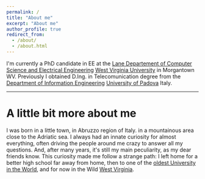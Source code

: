 ```yaml
---
permalink: /
title: "About me"
excerpt: "About me"
author_profile: true
redirect_from: 
  - /about/
  - /about.html
---
```


I'm currently a PhD candidate in EE at the [Lane Departement of Computer Science and Electrical Engineering](https://lcsee.statler.wvu.edu/) [West Virginia University](https://www.wvu.edu) in Morgantown WV.
Previously I obtained D.Ing. in Telecomunication degree from the [Department of Information Engineering](http://www.dei.unipd.it/en/) [University of Padova](http://www.unipd.it/en/) Italy.

---

A little bit more about me
=========================
I was born in a little town, in Abruzzo region of Italy. in a mountainous area close to the Adriatic sea.
I always had an innate curiosity for almost everything, often driving the people around me crazy to answer all my questions.
And, after many years, it's still my main peculiarity, as my dear friends know.
This curiosity made me follow a strange path: I left home for a better high school far away from home, then to one of the [oldest University in the World](http://www.unipd.it/en/), and for now in the Wild [West Virginia](http://www.wvu.edu/).

<!--
Although my fundamental interests for math, and physics, I was always astonished by the applications, and repercussions on applied science. 
-->
